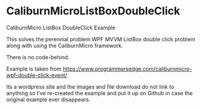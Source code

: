 # CaliburnMicroListBoxDoubleClick
CaliburnMicro ListBox DoubleClick Example

This solves the perennial problem WPF MVVM ListBox double click problem along with using the CaliburnMicro framework.

There is no code-behind.

Example is taken from https://www.programmersedge.com/caliburnmicro-wpf-double-click-event/

Its a wordpress site and the images and file download do not link to anything so I've re-created the example and put it up on Github in case the original example ever disappears.
